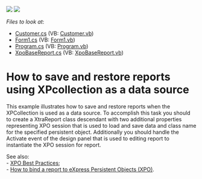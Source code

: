 <!-- default badges list -->
[![](https://img.shields.io/badge/Open_in_DevExpress_Support_Center-FF7200?style=flat-square&logo=DevExpress&logoColor=white)](https://supportcenter.devexpress.com/ticket/details/E1747)
[![](https://img.shields.io/badge/📖_How_to_use_DevExpress_Examples-e9f6fc?style=flat-square)](https://docs.devexpress.com/GeneralInformation/403183)
<!-- default badges end -->
<!-- default file list -->
*Files to look at*:

* [Customer.cs](./CS/XPOReport/Customer.cs) (VB: [Customer.vb](./VB/XPOReport/Customer.vb))
* [Form1.cs](./CS/XPOReport/Form1.cs) (VB: [Form1.vb](./VB/XPOReport/Form1.vb))
* [Program.cs](./CS/XPOReport/Program.cs) (VB: [Program.vb](./VB/XPOReport/Program.vb))
* [XpoBaseReport.cs](./CS/XPOReport/XpoBaseReport.cs) (VB: [XpoBaseReport.vb](./VB/XPOReport/XpoBaseReport.vb))
<!-- default file list end -->
# How to save and restore reports using XPcollection as a data source


<p>This example illustrates how to save and restore reports when the XPCollection is used as a data source. To accomplish this task you should to create a XtraReport class descendant with two additional properties representing XPO session that is used to load and save data and class name for the specified persistent object. Additionally you should handle the Activate event of the design panel that is used to editing report to instantiate the XPO session for report.</p><p>See also:<br />
- <a href="https://www.devexpress.com/Support/Center/p/A2944">XPO Best Practices</a>;<br />
- <a href="https://www.devexpress.com/Support/Center/p/E1845">How to bind a report to eXpress Persistent Objects (XPO)</a>.</p>

<br/>


